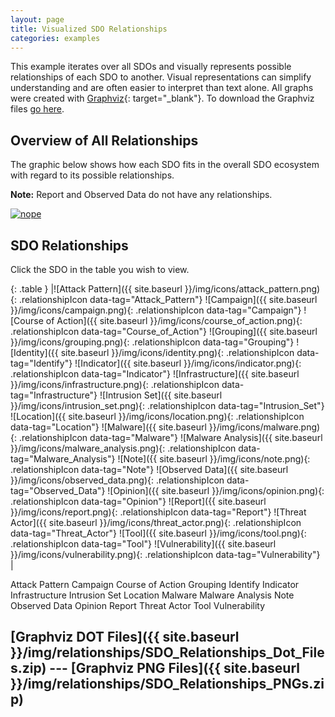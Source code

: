 ```yaml
---
layout: page
title: Visualized SDO Relationships
categories: examples
---
```


<script src="{{ site.baseurl }}/js/visualized_sdo_relationships.js"></script>

This example iterates over all SDOs and visually represents possible relationships of each SDO to another. Visual representations can simplify understanding and are often easier to interpret than text alone. All graphs were created with [Graphviz](http://graphviz.org/){: target="_blank"}. To download the Graphviz files [go here](#graphviz-dot-files------graphviz-png-files).

**Overview of All Relationships**
------------

The graphic below shows how each SDO fits in the overall SDO ecosystem with regard to its possible relationships.

**Note:** Report and Observed Data do not have any relationships.

<a href="{{site.baseurl}}/img/relationships/SDO_Relationships_Graphviz.svg"><img alt="nope" src="{{site.baseurl}}/img/relationships/SDO_Relationships_Graphviz.png"></a>

**SDO Relationships**
--------------

Click the SDO in the table you wish to view.
<div class="row">
    <div class="col-md-4" markdown="1">

{: .table }
|![Attack Pattern]({{ site.baseurl }}/img/icons/attack_pattern.png){: .relationshipIcon data-tag="Attack_Pattern"} 
![Campaign]({{ site.baseurl }}/img/icons/campaign.png){: .relationshipIcon data-tag="Campaign"} 
![Course of Action]({{ site.baseurl }}/img/icons/course_of_action.png){: .relationshipIcon data-tag="Course_of_Action"} 
![Grouping]({{ site.baseurl }}/img/icons/grouping.png){: .relationshipIcon data-tag="Grouping"} 
![Identity]({{ site.baseurl }}/img/icons/identity.png){: .relationshipIcon data-tag="Identify"} 
![Indicator]({{ site.baseurl }}/img/icons/indicator.png){: .relationshipIcon data-tag="Indicator"} 
![Infrastructure]({{ site.baseurl }}/img/icons/infrastructure.png){: .relationshipIcon data-tag="Infrastructure"} 
![Intrusion Set]({{ site.baseurl }}/img/icons/intrusion_set.png){: .relationshipIcon data-tag="Intrusion_Set"} 
![Location]({{ site.baseurl }}/img/icons/location.png){: .relationshipIcon data-tag="Location"} 
![Malware]({{ site.baseurl }}/img/icons/malware.png){: .relationshipIcon data-tag="Malware"} 
![Malware Analysis]({{ site.baseurl }}/img/icons/malware_analysis.png){: .relationshipIcon data-tag="Malware_Analysis"} 
![Note]({{ site.baseurl }}/img/icons/note.png){: .relationshipIcon data-tag="Note"} 
![Observed Data]({{ site.baseurl }}/img/icons/observed_data.png){: .relationshipIcon data-tag="Observed_Data"} 
![Opinion]({{ site.baseurl }}/img/icons/opinion.png){: .relationshipIcon data-tag="Opinion"} 
![Report]({{ site.baseurl }}/img/icons/report.png){: .relationshipIcon data-tag="Report"} 
![Threat Actor]({{ site.baseurl }}/img/icons/threat_actor.png){: .relationshipIcon data-tag="Threat_Actor"} 
![Tool]({{ site.baseurl }}/img/icons/tool.png){: .relationshipIcon data-tag="Tool"} 
![Vulnerability]({{ site.baseurl }}/img/icons/vulnerability.png){: .relationshipIcon data-tag="Vulnerability"} |
</div>

<div class="col-md-8 text-center">
    <object class="relationshipGraph" id="Attack_Pattern" data="{{ site.baseurl }}/img/relationships/Attack Pattern.svg" type="image/svg+xml">Attack Pattern</object>
    <object class="relationshipGraph" id="Campaign" data="{{ site.baseurl }}/img/relationships/Campaign.svg" type="image/svg+xml">Campaign</object>
    <object class="relationshipGraph" id="Course_of_Action" data="{{ site.baseurl }}/img/relationships/Course of Action.svg" type="image/svg+xml">Course of Action</object>
      <object class="relationshipGraph" id="Grouping" data="{{ site.baseurl }}/img/relationships/Grouping.svg" type="image/svg+xml">Grouping</object>
    <object class="relationshipGraph" id="Identify" data="{{ site.baseurl }}/img/relationships/Identify.svg" type="image/svg+xml">Identify</object>
    <object class="relationshipGraph" id="Indicator" data="{{ site.baseurl }}/img/relationships/Indicator.svg" type="image/svg+xml">Indicator</object>
      <object class="relationshipGraph" id="Infrastructure" data="{{ site.baseurl }}/img/relationships/Infrastructure.svg" type="image/svg+xml">Infrastructure</object>
    <object class="relationshipGraph" id="Intrusion_Set" data="{{ site.baseurl }}/img/relationships/Intrusion Set.svg" type="image/svg+xml">Intrusion Set</object>
      <object class="relationshipGraph" id="Location" data="{{ site.baseurl }}/img/relationships/Location.svg" type="image/svg+xml">Location</object>
    <object class="relationshipGraph" id="Malware" data="{{ site.baseurl }}/img/relationships/Malware.svg" type="image/svg+xml">Malware</object>
      <object class="relationshipGraph" id="Malware_Analysis" data="{{ site.baseurl }}/img/relationships/Malware Analysis.svg" type="image/svg+xml">Malware Analysis</object>
      <object class="relationshipGraph" id="Note" data="{{ site.baseurl }}/img/relationships/Note.svg" type="image/svg+xml">Note</object>
    <object class="relationshipGraph" id="Observed_Data" data="{{ site.baseurl }}/img/relationships/Observed Data.svg" type="image/svg+xml">Observed Data</object>
      <object class="relationshipGraph" id="Opinion" data="{{ site.baseurl }}/img/relationships/Opinion.svg" type="image/svg+xml">Opinion</object>
    <object class="relationshipGraph" id="Report" data="{{ site.baseurl }}/img/relationships/Report.svg" type="image/svg+xml">Report</object>
    <object class="relationshipGraph" id="Threat_Actor" data="{{ site.baseurl }}/img/relationships/Threat Actor.svg" type="image/svg+xml">Threat Actor</object>
    <object class="relationshipGraph" id="Tool" data="{{ site.baseurl }}/img/relationships/Tool.svg" type="image/svg+xml">Tool</object>
    <object class="relationshipGraph" id="Vulnerability" data="{{ site.baseurl }}/img/relationships/Vulnerability.svg" type="image/svg+xml">Vulnerability</object>
</div>
</div>

## [Graphviz DOT Files]({{ site.baseurl }}/img/relationships/SDO_Relationships_Dot_Files.zip)   ---   [Graphviz PNG Files]({{ site.baseurl }}/img/relationships/SDO_Relationships_PNGs.zip)
